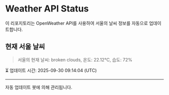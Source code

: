 
# Weather API Status

이 리포지토리는 OpenWeather API를 사용하여 서울의 날씨 정보를 자동으로 업데이트합니다.

## 현재 서울 날씨
> 서울의 현재 날씨: broken clouds, 온도: 22.12°C, 습도: 72%

⏳ 업데이트 시간: 2025-09-30 09:14:04 (UTC)

---
자동 업데이트 봇에 의해 관리됩니다.
